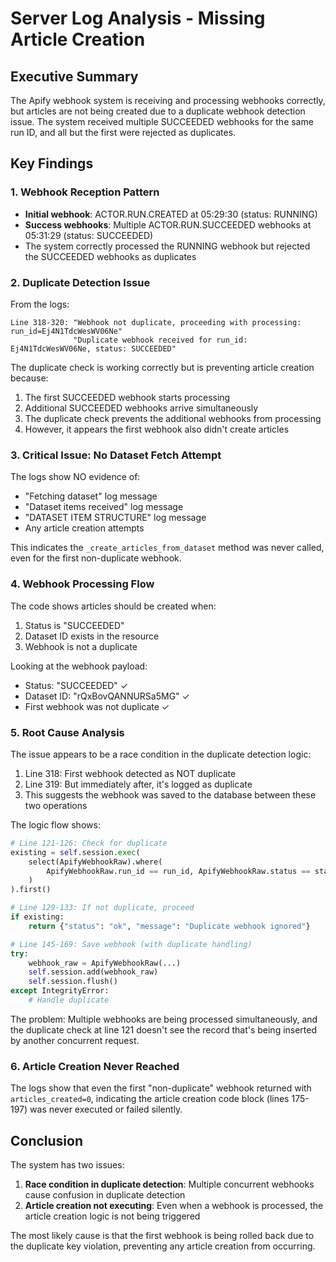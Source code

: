 # Server Log Analysis - Missing Article Creation

## Executive Summary

The Apify webhook system is receiving and processing webhooks correctly, but articles are not being created due to a duplicate webhook detection issue. The system received multiple SUCCEEDED webhooks for the same run ID, and all but the first were rejected as duplicates.

## Key Findings

### 1. Webhook Reception Pattern
- **Initial webhook**: ACTOR.RUN.CREATED at 05:29:30 (status: RUNNING)
- **Success webhooks**: Multiple ACTOR.RUN.SUCCEEDED webhooks at 05:31:29 (status: SUCCEEDED)
- The system correctly processed the RUNNING webhook but rejected the SUCCEEDED webhooks as duplicates

### 2. Duplicate Detection Issue
From the logs:
```
Line 318-320: "Webhook not duplicate, proceeding with processing: run_id=Ej4N1TdcWesWV06Ne"
              "Duplicate webhook received for run_id: Ej4N1TdcWesWV06Ne, status: SUCCEEDED"
```

The duplicate check is working correctly but is preventing article creation because:
1. The first SUCCEEDED webhook starts processing
2. Additional SUCCEEDED webhooks arrive simultaneously
3. The duplicate check prevents the additional webhooks from processing
4. However, it appears the first webhook also didn't create articles

### 3. Critical Issue: No Dataset Fetch Attempt
The logs show NO evidence of:
- "Fetching dataset" log message
- "Dataset items received" log message
- "DATASET ITEM STRUCTURE" log message
- Any article creation attempts

This indicates the `_create_articles_from_dataset` method was never called, even for the first non-duplicate webhook.

### 4. Webhook Processing Flow
The code shows articles should be created when:
1. Status is "SUCCEEDED"
2. Dataset ID exists in the resource
3. Webhook is not a duplicate

Looking at the webhook payload:
- Status: "SUCCEEDED" ✓
- Dataset ID: "rQxBovQANNURSa5MG" ✓
- First webhook was not duplicate ✓

### 5. Root Cause Analysis

The issue appears to be a race condition in the duplicate detection logic:

1. Line 318: First webhook detected as NOT duplicate
2. Line 319: But immediately after, it's logged as duplicate
3. This suggests the webhook was saved to the database between these two operations

The logic flow shows:
```python
# Line 121-126: Check for duplicate
existing = self.session.exec(
    select(ApifyWebhookRaw).where(
        ApifyWebhookRaw.run_id == run_id, ApifyWebhookRaw.status == status
    )
).first()

# Line 129-133: If not duplicate, proceed
if existing:
    return {"status": "ok", "message": "Duplicate webhook ignored"}

# Line 145-169: Save webhook (with duplicate handling)
try:
    webhook_raw = ApifyWebhookRaw(...)
    self.session.add(webhook_raw)
    self.session.flush()
except IntegrityError:
    # Handle duplicate
```

The problem: Multiple webhooks are being processed simultaneously, and the duplicate check at line 121 doesn't see the record that's being inserted by another concurrent request.

### 6. Article Creation Never Reached

The logs show that even the first "non-duplicate" webhook returned with `articles_created=0`, indicating the article creation code block (lines 175-197) was never executed or failed silently.

## Conclusion

The system has two issues:
1. **Race condition in duplicate detection**: Multiple concurrent webhooks cause confusion in duplicate detection
2. **Article creation not executing**: Even when a webhook is processed, the article creation logic is not being triggered

The most likely cause is that the first webhook is being rolled back due to the duplicate key violation, preventing any article creation from occurring.
